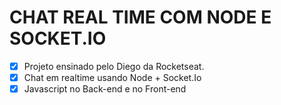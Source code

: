 # CHAT REAL TIME COM NODE E SOCKET.IO

- [x] Projeto ensinado pelo Diego da Rocketseat.
- [x] Chat em realtime usando Node + Socket.Io
- [x] Javascript no Back-end e no Front-end